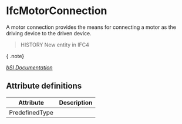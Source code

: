 IfcMotorConnection
==================
A motor connection provides the means for connecting a motor as the driving
device to the driven device.  
  
> HISTORY  New entity in IFC4  
  
{ .note}  
>  
[ _bSI
Documentation_](https://standards.buildingsmart.org/IFC/DEV/IFC4_2/FINAL/HTML/schema/ifcelectricaldomain/lexical/ifcmotorconnection.htm)


Attribute definitions
---------------------
| Attribute      | Description   |
|----------------|---------------|
| PredefinedType |               |

